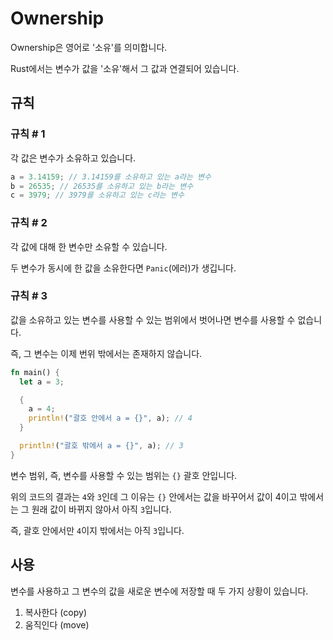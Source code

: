 # Ownership

Ownership은 영어로 '소유'를 의미합니다.

Rust에서는 변수가 값을 '소유'해서 그 값과 연결되어 있습니다.

## 규칙

### 규칙 # 1

각 값은 변수가 소유하고 있습니다.

```rust
a = 3.14159; // 3.14159를 소유하고 있는 a라는 변수
b = 26535; // 26535를 소유하고 있는 b라는 변수
c = 3979; // 3979를 소유하고 있는 c라는 변수
```

### 규칙 # 2

각 값에 대해 한 변수만 소유할 수 있습니다.

두 변수가 동시에 한 값을 소유한다면 `Panic`(에러)가 생깁니다.

### 규칙 # 3

값을 소유하고 있는 변수를 사용할 수 있는 범위에서 벗어나면 변수를 사용할 수 없습니다.

즉, 그 변수는 이제 번위 밖에서는 존재하지 않습니다.

```rust
fn main() {
  let a = 3;

  {
    a = 4;
    println!("괄호 안에서 a = {}", a); // 4
  }

  println!("괄호 밖에서 a = {}", a); // 3
}
```

변수 범위, 즉, 변수를 사용할 수 있는 범위는 `{}` 괄호 안입니다.

위의 코드의 결과는 `4`와 `3`인데 그 이유는 `{}` 안에서는 값을 바꾸어서 값이 4이고 밖에서는 그 원래 값이 바뀌지 않아서 아직 `3`입니다.

즉, 괄호 안에서만 `4`이지 밖에서는 아직 `3`입니다.

## 사용

변수를 사용하고 그 변수의 값을 새로운 변수에 저장할 때 두 가지 상황이 있습니다.

1. 복사한다 (copy)
2. 움직인다 (move)
